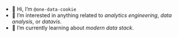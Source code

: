 - 👋 Hi, I’m `@one-data-cookie`
- 👀 I’m interested in anything related to *analytics engineering*, *data analysis*, or *datavis*.
- 🌱 I’m currently learning about *modern data stack*.
